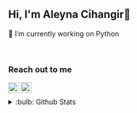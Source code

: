 ## Hi, I'm Aleyna Cihangir👋

🔭 I’m currently working on Python 

<br />

### Reach out to me 

[<img width="22" src="https://unpkg.com/simple-icons@v6/icons/gmail.svg" align="left" />][gmail] 
[<img width="22" src="https://unpkg.com/simple-icons@v6/icons/linkedin.svg" align="left" />][linkedin]

[linkedin]: https://www.linkedin.com/in/aleynacihangir
[gmail]: aleynaacihangir@gmail.com
<br />
<details>
  <summary>:bulb: Github Stats </summary>
  <img src ="[Top Langs](https://github-readme-stats.vercel.app/api/top-langs/?username=aleyna-cihangir&layout=compact)">


</details>


